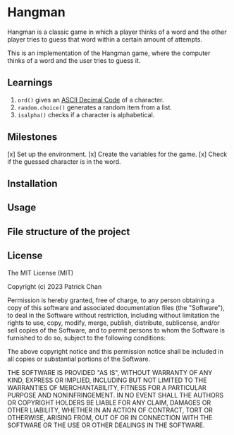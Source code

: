 # Hangman

Hangman is a classic game in which a player thinks of a word and the other player tries to guess that word within a certain amount of attempts.

This is an implementation of the Hangman game, where the computer thinks of a word and the user tries to guess it.

## Learnings

1. `ord()` gives an [ASCII Decimal Code](https://www.asciitable.com/) of a character.
2. `random.choice()` generates a random item from a list.
3. `isalpha()` checks if a character is alphabetical.

## Milestones

[x] Set up the environment.
[x] Create the variables for the game.
[x] Check if the guessed character is in the word.

## Installation

## Usage

## File structure of the project

## License

The MIT License (MIT)

Copyright (c) 2023 Patrick Chan

Permission is hereby granted, free of charge, to any person obtaining a copy of this software and associated documentation files (the "Software"), to deal in the Software without restriction, including without limitation the rights to use, copy, modify, merge, publish, distribute, sublicense, and/or sell copies of the Software, and to permit persons to whom the Software is furnished to do so, subject to the following conditions:

The above copyright notice and this permission notice shall be included in all copies or substantial portions of the Software.

THE SOFTWARE IS PROVIDED "AS IS", WITHOUT WARRANTY OF ANY KIND, EXPRESS OR IMPLIED, INCLUDING BUT NOT LIMITED TO THE WARRANTIES OF MERCHANTABILITY, FITNESS FOR A PARTICULAR PURPOSE AND NONINFRINGEMENT. IN NO EVENT SHALL THE AUTHORS OR COPYRIGHT HOLDERS BE LIABLE FOR ANY CLAIM, DAMAGES OR OTHER LIABILITY, WHETHER IN AN ACTION OF CONTRACT, TORT OR OTHERWISE, ARISING FROM, OUT OF OR IN CONNECTION WITH THE SOFTWARE OR THE USE OR OTHER DEALINGS IN THE SOFTWARE.
